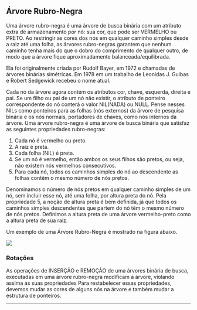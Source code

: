 ## Árvore Rubro-Negra

Uma árvore rubro-negra é uma árvore de busca binária com um atributo extra de armazenamento por nó: sua cor, que pode ser VERMELHO ou PRETO. Ao restringir as cores dos nós em qualquer caminho simples desde a raiz até uma folha, as árvores rubro-negras garantem que nenhum caminho tenha mais do que o dobro do comprimento de qualquer outro, de modo que a árvore fique aproximadamente balanceada/equilibrada. 
<!-- De fato, como veremos, a altura de uma árvore rubro-negra com n chaves é no máximo 2 lg(n + 1), que é O(lg n). -->

Ela foi originalmente criada por Rudolf Bayer, em 1972 e chamadas de árvores binárias simétricas. Em 1978 em um trabalho de Leonidas J. Guibas e Robert Sedgewick recebeu o nome atual. 

Cada nó da árvore agora contém os atributos cor, chave, esquerda, direita e pai. Se um filho ou pai de um nó não existir, o atributo de ponteiro correspondente do nó conterá o valor NIL(NADA) ou NULL.
Pense nesses NILs como ponteiros para as folhas (nós externos) da árvore de pesquisa binária e os nós normais, portadores de chaves, como nós internos da árvore.
Uma árvore rubro-negra é uma árvore de busca binária que satisfaz as seguintes propriedades rubro-negras:

1. Cada nó é vermelho ou preto.
2. A raiz é preta.
3. Cada folha (NIL) é preta.
4. Se um nó é vermelho, então ambos os seus filhos são pretos, ou seja, não existem nós vermelhos consecutivos.
5. Para cada nó, todos os caminhos simples do nó ao descendente as folhas contêm o mesmo número de nós pretos.

Denominamos o número de nós pretos em qualquer caminho simples de um nó, sem incluir esse nó, até uma folha, por altura preta do nó.
Pela propriedade 5, a noção de altura preta é bem definida, já que todos os caminhos simples descendentes que partem do nó têm o mesmo número de nós pretos.
Definimos a altura preta de uma árvore vermelho-preto como a altura preta de sua raiz.

Um exemplo de uma Árvore Rubro-Negra é mostrado na figura abaixo.

![](https://github.com/edersonschmeing/estrutura-de-dados-em-c-1/blob/main/arvore-rubro-negra/imagens/arvore-rubro-negra.png)


### Rotações

As operações de INSERÇÃO e REMOÇÃO de uma árvores binária de busca, executadas em uma árvore rubro-negra modificam a árvore, violando assima as suas propriedades
Para restabelecer essas propriedades, devemos mudar as cores de alguns nós na árvore e também mudar a estrutura de ponteiros. 

---
